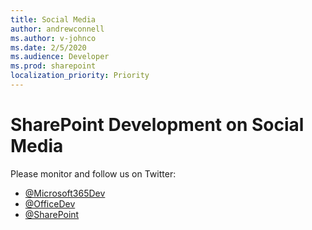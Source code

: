 ```yaml
---
title: Social Media
author: andrewconnell
ms.author: v-johnco
ms.date: 2/5/2020
ms.audience: Developer
ms.prod: sharepoint
localization_priority: Priority
---
```


# SharePoint Development on Social Media

Please monitor and follow us on Twitter:

- [@Microsoft365Dev](https://twitter.com/Microsoft365Dev)
- [@OfficeDev](https://twitter.com/officedev)
- [@SharePoint](https://twitter.com/sharepoint)

